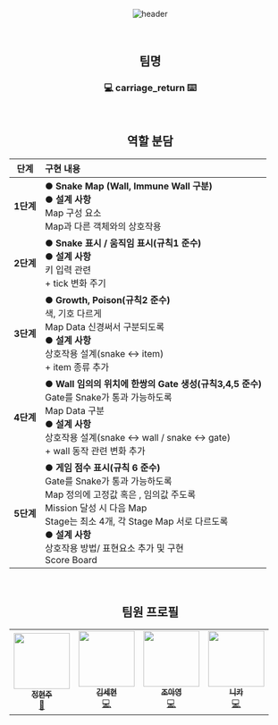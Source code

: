 <div align=center>
  
![header](https://capsule-render.vercel.app/api?type=rounded&color=0:DC143C,100:006400&height=200&section=header&text=Snake&fontSize=65&fontColor=ffffff&desc=2024-1%20cpp%20carriage_return&descAlignY=80)

<br>

<div align=center>
  
## 팀명
### 💻 carriage_return ⌨️

<br>
<div align=center>

## 역할 분담
|단계|구현 내용|
|:---:|:---|
|**1단계**|● **Snake Map (Wall, Immune Wall 구분)** <br> ● **설계 사항** <br> Map 구성 요소 <br> Map과 다른 객체와의 상호작용|
|**2단계**|● **Snake 표시 / 움직임 표시(규칙1  준수)** <br> ● **설계 사항** <br> 키 입력 관련 <br> + tick 변화 주기 |
|**3단계**|● **Growth, Poison(규칙2  준수)** <br> 색, 기호 다르게 <br> Map Data 신경써서 구분되도록<br> ● **설계 사항** <br> 상호작용 설계(snake <-> item) <br> + item 종류 추가|
|**4단계**|●  **Wall 임의의 위치에 한쌍의 Gate 생성(규칙3,4,5 준수)** <br> Gate를 Snake가 통과 가능하도록 <br> Map Data 구분 <br> ● **설계 사항** <br> 상호작용 설계(snake <-> wall / snake <-> gate) <br> + wall 동작 관련 변화 추가 |
|**5단계**|● **게임 점수 표시(규칙 6 준수)** <br> Gate를 Snake가 통과 가능하도록 <br> Map 정의에 고정값 혹은 , 임의값 주도록 <br> Mission 달성 시 다음 Map <br> Stage는 최소 4개, 각 Stage Map 서로 다르도록 <br> ● **설계 사항** <br> 상호작용 방법/ 표현요소 추가 및 구현 <br> Score Board|

<br>
<div align=center>
  
## 팀원 프로필
<table>
<td align="center"><a href="https://github.com/jhj04"><img src="https://github.com/jhj04/2023-2_study_flutting_masters/assets/129846546/0dcb2d38-8530-45c8-99e5-c6f39aad0c9c" width="100px;" alt=""/><br /><sub><b>정현주</b></sub></a><br /><a href="https://github.com/jhj04" title="Code">🌉</a></td>
<td align="center"><a href="https://github.com/SeHyun-Kim04"><img src="https://github.com/jhj04/Snake_Game/assets/129846546/aa6031f5-912a-4dfc-a7d4-992e0a6fd2ac" width="100px;" alt=""/><br /><sub><b>김세현</b></sub></a><br /><a href="https://github.com/SeHyun-Kim04" title="Code">💻</a></td>
<td align="center"><a href="https://github.com/twnbay"><img src="https://github.com/jhj04/Snake_Game/assets/129846546/16f7796e-5bc2-4c34-8e7d-f93cac7bdad6" width="100px;" alt=""/><br /><sub><b>조아영</b></sub></a><br /><a href="https://github.com/twnbay" title="Code">💻</a></td>
<td align="center"><a href="https://github.com/seennothing"><img src="https://github.com/jhj04/Snake_Game/assets/129846546/e500ff73-55e4-49ed-952d-d4e0d0c73155" width="100px;" alt=""/><br /><sub><b>니카</b></sub></a><br /><a href="https://github.com/seennothing" title="Code">💻</a></td>

